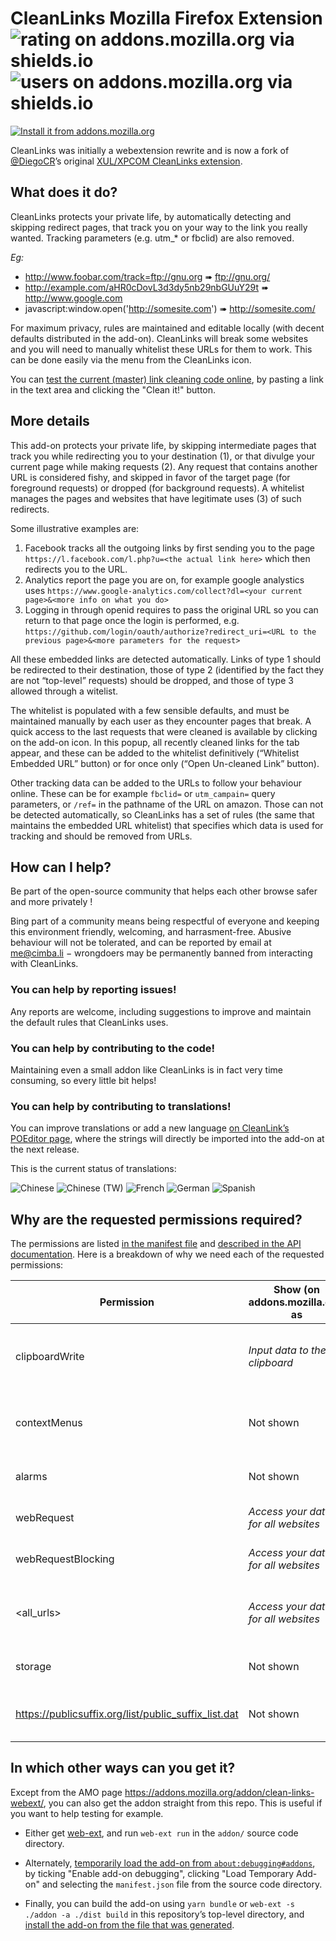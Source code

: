 # CleanLinks Mozilla Firefox Extension ![rating on addons.mozilla.org via shields.io][amo_stars] ![users on addons.mozilla.org via shields.io][amo_users]

[![Install it from addons.mozilla.org][get_addon_image]][addon]

CleanLinks was initially a webextension rewrite and is now a fork of [@DiegoCR](https://github.com/diegocr)’s original [XUL/XPCOM CleanLinks extension](https://github.com/diegocr/CleanLinks).


## What does it do?
CleanLinks protects your private life, by automatically detecting and skipping redirect pages, that track you on your way to the link you really wanted. Tracking parameters (e.g. utm\_\* or fbclid) are also removed.

_Eg:_
- <http://www.foobar.com/track=ftp://gnu.org> ➠ <ftp://gnu.org/>
- <http://example.com/aHR0cDovL3d3dy5nb29nbGUuY29t> ➠ <http://www.google.com>
- javascript:window.open('http://somesite.com') ➠ <http://somesite.com/>

For maximum privacy, rules are maintained and editable locally (with decent defaults distributed in the add-on). CleanLinks will break some websites and you will need to manually whitelist these URLs for them to work. This can be done easily via the menu from the CleanLinks icon.

You can [test the current (master) link cleaning code online](https://cimbali.github.io/CleanLinks/), by pasting a link in the text area and clicking the "Clean it!" button.

## More details

This add-on protects your private life, by skipping intermediate pages that track you while redirecting you to your destination (1), or that divulge your current page while making requests (2). Any request that contains another URL is considered fishy, and skipped in favor of the target page (for foreground requests) or dropped (for background requests). A whitelist manages the pages and websites that have legitimate uses (3) of such redirects.

Some illustrative examples are:
1. Facebook tracks all the outgoing links by first sending you to the page `https://l.facebook.com/l.php?u=<the actual link here>` which then redirects you to the URL.
2. Analytics report the page you are on, for example google analystics uses `https://www.google-analytics.com/collect?dl=<your current page>&<more info on what you do>`
3. Logging in through openid requires to pass the original URL so you can return to that page once the login is performed, e.g. `https://github.com/login/oauth/authorize?redirect_uri=<URL to the previous page>&<more parameters for the request>`

All these embedded links are detected automatically. Links of type 1 should be redirected to their destination, those of type 2 (identified by the fact they are not “top-level” requests) should be dropped, and those of type 3 allowed through a witelist.

The whitelist is populated with a few sensible defaults, and must be maintained manually by each user as they encounter pages that break. A quick access to the last requests that were cleaned is available by clicking on the add-on icon. In this popup, all recently cleaned links for the tab appear, and these can be added to the whitelist definitively (“Whitelist Embedded URL” button) or for once only (“Open Un-cleaned Link” button).

Other tracking data can be added to the URLs to follow your behaviour online. These can be for example `fbclid=` or `utm_campain=` query parameters, or `/ref=` in the pathname of the URL on amazon.
Those can not be detected automatically, so CleanLinks has a set of rules (the same that maintains the embedded URL whitelist) that specifies which data is used for tracking and should be removed from URLs.


## How can I help?

Be part of the open-source community that helps each other browse safer and more privately !

Bing part of a community means being respectful of everyone and keeping this environment friendly, welcoming, and harrasment-free.
Abusive behaviour will not be tolerated, and can be reported by email at me@cimba.li − wrongdoers may be permanently banned from interacting with CleanLinks.

### You can help by reporting issues!

Any reports are welcome, including suggestions to improve and maintain the default rules that CleanLinks uses.

### You can help by contributing to the code!

Maintaining even a small addon like CleanLinks is in fact very time consuming, so every little bit helps!

### You can help by contributing to translations!

You can improve translations or add a new language [on CleanLink’s POEditor page](https://poeditor.com/join/project/H3u6Cttc4j), where the strings will directly be imported into the add-on at the next release.

This is the current status of translations:

![Chinese](https://img.shields.io/poeditor/progress/323337/zh-CN?token=7a666b44c0985d16a7b59748f488275c&label=%F0%9F%87%A8%F0%9F%87%B3%20Chinese)
![Chinese (TW)](https://img.shields.io/poeditor/progress/323337/zh-TW?token=7a666b44c0985d16a7b59748f488275c&label=%F0%9F%87%B9%F0%9F%87%BC%20Chinese%20%28TW%29)
![French](https://img.shields.io/poeditor/progress/323337/fr?token=7a666b44c0985d16a7b59748f488275c&label=%F0%9F%87%AB%F0%9F%87%B7%20French)
![German](https://img.shields.io/poeditor/progress/323337/de?token=7a666b44c0985d16a7b59748f488275c&label=%F0%9F%87%A9%F0%9F%87%AA%20German)
![Spanish](https://img.shields.io/poeditor/progress/323337/es?token=7a666b44c0985d16a7b59748f488275c&label=%F0%9F%87%AA%F0%9F%87%B8%20Spanish)


## Why are the requested permissions required?

The permissions are listed [in the manifest file](https://github.com/Cimbali/CleanLinks/blob/master/addon/manifest.json#L14)
and [described in the API documentation](https://developer.mozilla.org/en-US/docs/Mozilla/Add-ons/WebExtensions/manifest.json/permissions#API_permissions).
Here is a breakdown of why we need each of the requested permissions:

| Permission                                             | Show (on addons.mozilla.org) as     | Needed for                                      |
| ------------------------------------------------------ | ----------------------------------- | ----------------------------------------------- |
| clipboardWrite                                         | _Input data to the clipboard_       | Copying cleaned links from the context menu     |
| contextMenus                                           | Not shown                           | Copying cleaned links from the context menu     |
| alarms                                                 | Not shown                           | Automatically saving options                    |
| webRequest                                             | _Access your data for all websites_ | Clean links while they are accessed             |
| webRequestBlocking                                     | _Access your data for all websites_ | Clean links while they are accessed             |
| \<all\_urls\>                                          | _Access your data for all websites_ | Clean javascript links, highlight cleaned links |
| storage                                                | Not shown                           | Store rules and preferences                     |
| <https://publicsuffix.org/list/public_suffix_list.dat> | Not shown                           | Identifying public suffixes (e.g. `.co.uk`)     |



## In which other ways can you get it?

Except from the AMO page <https://addons.mozilla.org/addon/clean-links-webext/>, you can also get the addon straight from this repo.
This is useful if you want to help testing for example.

- Either get [web-ext](https://developer.mozilla.org/en-US/Add-ons/WebExtensions/Getting_started_with_web-ext), and run `web-ext run` in the `addon/` source code directory.

- Alternately, [temporarily load the add-on from `about:debugging#addons`](https://developer.mozilla.org/en-US/Add-ons/WebExtensions/Temporary_Installation_in_Firefox), by ticking "Enable add-on debugging", clicking "Load Temporary Add-on" and selecting the `manifest.json` file from the source code directory.

- Finally, you can build the add-on using `yarn bundle` or `web-ext -s ./addon -a ./dist build` in this repository’s top-level directory, and [install the add-on from the file that was generated](https://developer.mozilla.org/en-US/docs/Mozilla/Add-ons/WebExtensions/Distribution_options/Sideloading_add-ons#Using_Install_Add-on_From_File).



[addon]: https://addons.mozilla.org/addon/clean-links-webext/
[license]: https://img.shields.io/github/license/Cimbali/CleanLinks.svg?style=popout-square&logo=mozilla&colorA=333333&colorB=coral
[amo_stars]: https://img.shields.io/amo/stars/clean-links-webext.svg?style=popout-square&logo=mozilla-firefox
[amo_users]: https://img.shields.io/amo/users/clean-links-webext.svg?style=popout-square&logo=mozilla-firefox&colorB=blue
[get_addon_image]: https://cimbali.github.io/CleanLinks/get-the-addon-small.png
